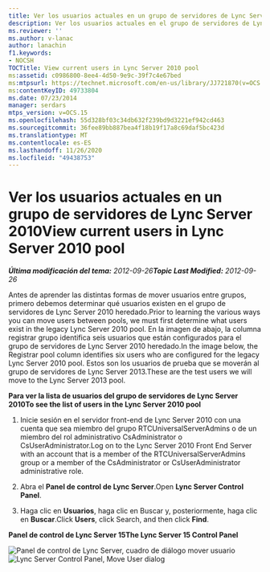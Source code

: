 ```yaml
---
title: Ver los usuarios actuales en un grupo de servidores de Lync Server 2010
description: Ver los usuarios actuales en el grupo de servidores de Lync Server 2010.
ms.reviewer: ''
ms.author: v-lanac
author: lanachin
f1.keywords:
- NOCSH
TOCTitle: View current users in Lync Server 2010 pool
ms:assetid: c0986800-8ee4-4d50-9e9c-39f7c4e67bed
ms:mtpsurl: https://technet.microsoft.com/en-us/library/JJ721870(v=OCS.15)
ms:contentKeyID: 49733804
ms.date: 07/23/2014
manager: serdars
mtps_version: v=OCS.15
ms.openlocfilehash: 55d328bf03c34db632f239bd9d3221ef942cd463
ms.sourcegitcommit: 36fee89bb887bea4f18b19f17a8c69daf5bc423d
ms.translationtype: MT
ms.contentlocale: es-ES
ms.lasthandoff: 11/26/2020
ms.locfileid: "49438753"
---
```

# <a name="view-current-users-in-lync-server-2010-pool"></a><span data-ttu-id="a863b-103">Ver los usuarios actuales en un grupo de servidores de Lync Server 2010</span><span class="sxs-lookup"><span data-stu-id="a863b-103">View current users in Lync Server 2010 pool</span></span>

<div data-xmlns="http://www.w3.org/1999/xhtml">

<div class="topic" data-xmlns="http://www.w3.org/1999/xhtml" data-msxsl="urn:schemas-microsoft-com:xslt" data-cs="https://msdn.microsoft.com/">

<div data-asp="https://msdn2.microsoft.com/asp">



</div>

<div id="mainSection">

<div id="mainBody"><span data-ttu-id="a863b-104">

<span> </span></span><span class="sxs-lookup"><span data-stu-id="a863b-104">

<span> </span></span></span>

<span data-ttu-id="a863b-105">_**Última modificación del tema:** 2012-09-26_</span><span class="sxs-lookup"><span data-stu-id="a863b-105">_**Topic Last Modified:** 2012-09-26_</span></span>

<span data-ttu-id="a863b-106">Antes de aprender las distintas formas de mover usuarios entre grupos, primero debemos determinar qué usuarios existen en el grupo de servidores de Lync Server 2010 heredado.</span><span class="sxs-lookup"><span data-stu-id="a863b-106">Prior to learning the various ways you can move users between pools, we must first determine what users exist in the legacy Lync Server 2010 pool.</span></span> <span data-ttu-id="a863b-107">En la imagen de abajo, la columna registrar grupo identifica seis usuarios que están configurados para el grupo de servidores de Lync Server 2010 heredado.</span><span class="sxs-lookup"><span data-stu-id="a863b-107">In the image below, the Registrar pool column identifies six users who are configured for the legacy Lync Server 2010 pool.</span></span> <span data-ttu-id="a863b-108">Estos son los usuarios de prueba que se moverán al grupo de servidores de Lync Server 2013.</span><span class="sxs-lookup"><span data-stu-id="a863b-108">These are the test users we will move to the Lync Server 2013 pool.</span></span>

<span data-ttu-id="a863b-109">**Para ver la lista de usuarios del grupo de servidores de Lync Server 2010**</span><span class="sxs-lookup"><span data-stu-id="a863b-109">**To see the list of users in the Lync Server 2010 pool**</span></span>

1.  <span data-ttu-id="a863b-110">Inicie sesión en el servidor front-end de Lync Server 2010 con una cuenta que sea miembro del grupo RTCUniversalServerAdmins o de un miembro del rol administrativo CsAdministrator o CsUserAdministrator.</span><span class="sxs-lookup"><span data-stu-id="a863b-110">Log on to the Lync Server 2010 Front End Server with an account that is a member of the RTCUniversalServerAdmins group or a member of the CsAdministrator or CsUserAdministrator administrative role.</span></span>

2.  <span data-ttu-id="a863b-111">Abra el **Panel de control de Lync Server**.</span><span class="sxs-lookup"><span data-stu-id="a863b-111">Open **Lync Server Control Panel**.</span></span>

3.  <span data-ttu-id="a863b-112">Haga clic en **Usuarios**, haga clic en Buscar y, posteriormente, haga clic en **Buscar**.</span><span class="sxs-lookup"><span data-stu-id="a863b-112">Click **Users**, click Search, and then click **Find**.</span></span>

<span data-ttu-id="a863b-113">**Panel de control de Lync Server 15**</span><span class="sxs-lookup"><span data-stu-id="a863b-113">**The Lync Server 15 Control Panel**</span></span>

<span data-ttu-id="a863b-114">![Panel de control de Lync Server, cuadro de diálogo mover usuario](images/JJ721870.a2bce284-0392-4db3-9bb2-9f12699738e7(OCS.15).jpg "Panel de control de Lync Server, cuadro de diálogo mover usuario")</span><span class="sxs-lookup"><span data-stu-id="a863b-114">![Lync Server Control Panel, Move User dialog](images/JJ721870.a2bce284-0392-4db3-9bb2-9f12699738e7(OCS.15).jpg "Lync Server Control Panel, Move User dialog")</span></span>

<span data-ttu-id="a863b-115"></div>

<span> </span>

</div>

</div>

</span><span class="sxs-lookup"><span data-stu-id="a863b-115"></div>

<span> </span>

</div>

</div>

</span></span></div>

